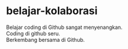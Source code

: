 # belajar-kolaborasi

Belajar coding di Github sangat menyenangkan.<br>
Coding di github seru.<br>
Berkembang bersama di Github.
